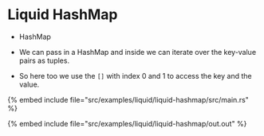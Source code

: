 # Liquid HashMap

* HashMap

* We can pass in a HashMap and inside we can iterate over the key-value pairs as tuples.
* So here too we use the `[]` with index 0 and 1 to access the key and the value.

{% embed include file="src/examples/liquid/liquid-hashmap/src/main.rs" %}

{% embed include file="src/examples/liquid/liquid-hashmap/out.out" %}


